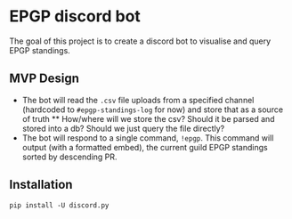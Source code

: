 # EPGP discord bot

The goal of this project is to create a discord bot to visualise and query EPGP standings.

## MVP Design

* The bot will read the `.csv` file uploads from a specified channel (hardcoded to `#epgp-standings-log` for now) and store that as a source of truth
    ** How/where will we store the csv? Should it be parsed and stored into a db? Should we just query the file directly?
* The bot will respond to a single command, `!epgp`. This command will output (with a formatted embed), the current guild EPGP standings sorted by descending PR.

## Installation

`pip install -U discord.py`